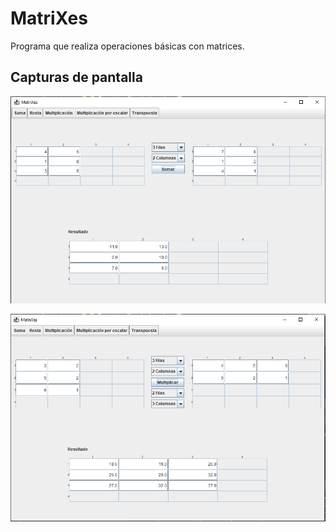 # MatriXes

Programa que realiza operaciones b&aacute;sicas con matrices.

## Capturas de pantalla

![Suma de matrices](https://github.com/juanguerra97/matrixes/raw/master/capturas/captura01.PNG "Suma de matrices")

![Multiplicaci&oacute;n de matrices](https://github.com/juanguerra97/matrixes/raw/master/capturas/captura02.PNG "Multiplicaci&oacute;n de matrices")

